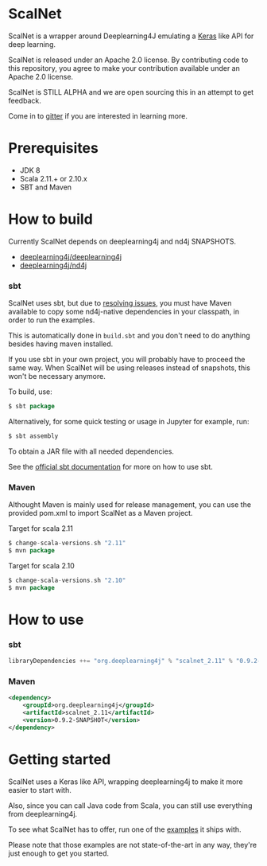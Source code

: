 # ScalNet

ScalNet is a wrapper around Deeplearning4J emulating a [Keras](https://github.com/fchollet/keras) like API for deep learning.
 
ScalNet is released under an Apache 2.0 license. By contributing code to this repository, you agree to make your contribution available under an Apache 2.0 license.

ScalNet is STILL ALPHA and we are open sourcing this in an attempt to get feedback.

Come in to [gitter](https://gitter.im/deeplearning4j/deeplearning4j) if you are interested in learning more.


# Prerequisites

* JDK 8
* Scala 2.11.+ or 2.10.x
* SBT and Maven


# How to build

Currently ScalNet depends on deeplearning4j and nd4j SNAPSHOTS. 

- [deeplearning4j/deeplearning4j](https://github.com/deeplearning4j/deeplearning4j)
- [deeplearning4j/nd4j](https://github.com/deeplearning4j/nd4j)

### sbt

ScalNet uses sbt, but due to [resolving issues](https://nd4j.org/dependencies), you must have Maven available to copy some nd4j-native dependencies in your classpath, in order to run the examples.

This is automatically done in `build.sbt` and you don't need to do anything besides having maven installed.

If you use sbt in your own project, you will probably have to proceed the same way. When ScalNet will be using releases instead of snapshots, this won't be necessary anymore.

To build, use:

```scala
$ sbt package
```

Alternatively, for some quick testing or usage in Jupyter for example, run:

```scala
$ sbt assembly
```
To obtain a JAR file with all needed dependencies.

See the [official sbt documentation](http://www.scala-sbt.org/documentation.html) for more on how to use sbt.

### Maven

Althought Maven is mainly used for release management, you can use the provided pom.xml to import ScalNet as a Maven project.

Target for scala 2.11

```scala
$ change-scala-versions.sh "2.11"
$ mvn package
```

Target for scala 2.10

```scala
$ change-scala-versions.sh "2.10"
$ mvn package
```

# How to use

### sbt

```scala
libraryDependencies ++= "org.deeplearning4j" % "scalnet_2.11" % "0.9.2-SNAPSHOT"
```

### Maven

```xml
<dependency>
    <groupId>org.deeplearning4j</groupId>
    <artifactId>scalnet_2.11</artifactId>
    <version>0.9.2-SNAPSHOT</version>
</dependency>
```


# Getting started

ScalNet uses a Keras like API, wrapping deeplearning4j to make it more easier to start with.
 
Also, since you can call Java code from Scala, you can still use everything from deeplearning4j. 

To see what ScalNet has to offer, run one of the [examples](https://github.com/deeplearning4j/ScalNet/tree/master/src/test/scala/org/deeplearning4j/scalnet/examples) it ships with.

Please note that those examples are not state-of-the-art in any way, they're just enough to get you started.
